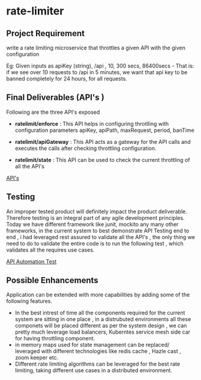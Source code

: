 # rate-limiter

## Project Requirement

write a rate limiting  microservice that throttles a given API with the given 
configuration 


Eg: Given  inputs as apiKey (string), /api , 10, 300 secs, 86400secs - That is: if we see over 10 requests to /api in 5 minutes, we want that api key to be banned completely for 24 hours, for all requests.


## Final Deliverables (API's )

Following are the three API's exposed

* <B>ratelimit/enforce</b> :   This API helps in configuring throtlling with configuration parameters
  apiKey, apiPath, maxRequest, period, banTime

* <B>ratelimit/apiGateway</b> : This API acts as a gateway for the API calls  and executes the calls after checking throttling configuration.

* <B>ratelimit/state</b> : This API can be used to check the current throttling of all the API's

<a href="https://github.com/helloravisha/rate-limiter/blob/main/src/main/java/com/tripaction/controller/RateLimitController.java" target="_blank">API's</a>


##  Testing
An improper  tested product will definitely impact the product deliverable. Therefore   testing is an integral part of any agile development principles. Today we have different framework like junit, mockito
any many other frameworks, in the current system to best demonstrate API Testing end to end 
, i had leveraged rest assured to validate all the API's , the only thing we need to do to validate the entire code 
is to run the following test , which validates all the requires use cases. 

<a href="https://github.com/helloravisha/rate-limiter/blob/main/src/test/java/com/tripaction/api/automation/RateLimiterAPIAutomationTest.java" target="_blank">API Automation Test</a>





##  Possible Enhancements
Application can be extended with more capabilities by adding some of the following features.

* In the best intrest of time all the components  required for the current system are sitting in one place , in a distrubuted environments all these componets 
will be placed different  as per the system design , we can pretty much
leverage load balancers, Kuberntes service mesh side car for having throttling 
component.
* in memory maps used for state management  can be replaced/ leveraged  with different technologies like 
redis cache , Hazle cast  , zoom keeper etc.
* Different rate limiting algorithms can be leveraged for the best rate limiting, taking 
different use cases in a distributed  environment. 


   


  

  




